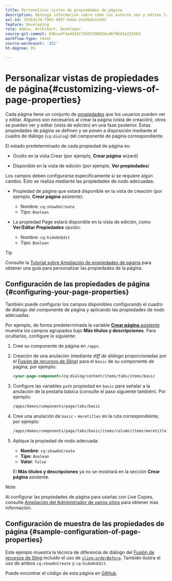 ```yaml
---
title: Personalizar vistas de propiedades de página
description: Obtenga información sobre cómo los autores ven y editan las propiedades de la página.
exl-id: 363b3c2d-f965-485f-bdae-2ea5b4cecb83
feature: Developing
role: Admin, Architect, Developer
source-git-commit: 646ca4f4a441bf1565558002dcd6f96d3e228563
workflow-type: tm+mt
source-wordcount: '352'
ht-degree: 0%

---
```


# Personalizar vistas de propiedades de página{#customizing-views-of-page-properties}

Cada página tiene un conjunto de [propiedades](/help/sites-cloud/authoring/sites-console/page-properties.md) que los usuarios pueden ver y editar. Algunos son necesarios al crear la página (vista de creación), otros se pueden ver y editar (vista de edición) en una fase posterior. Estas propiedades de página se definen y se ponen a disposición mediante el cuadro de diálogo (`cq:dialog`) del componente de página correspondiente.

El estado predeterminado de cada propiedad de página es:

* Oculto en la vista Crear (por ejemplo, **Crear página** wizard)

* Disponible en la vista de edición (por ejemplo, **Ver propiedades**)

Los campos deben configurarse específicamente si se requiere algún cambio. Esto se realiza mediante las propiedades de nodo adecuadas:

* Propiedad de página que estará disponible en la vista de creación (por ejemplo, **Crear página** asistente):

   * Nombre: `cq:showOnCreate`
   * Tipo: `Boolean`

* La propiedad Page estará disponible en la vista de edición, como **Ver**/**Editar**  **Propiedades** opción:

   * Nombre: `cq:hideOnEdit`
   * Tipo: `Boolean`

>[!TIP]
>
>Consulte la [Tutorial sobre Ampliación de propiedades de página](https://experienceleague.adobe.com/docs/experience-manager-learn/sites/developing/page-properties-technical-video-develop.html) para obtener una guía para personalizar las propiedades de la página.

## Configuración de las propiedades de página {#configuring-your-page-properties}

También puede configurar los campos disponibles configurando el cuadro de diálogo del componente de página y aplicando las propiedades de nodo adecuadas.

Por ejemplo, de forma predeterminada la variable [**Crear página** asistente](/help/sites-cloud/authoring/sites-console/creating-pages.md#creating-a-new-page) muestra los campos agrupados bajo **Más títulos y descripciones**. Para ocultarlos, configure lo siguiente:

1. Cree su componente de página en `/apps`.
1. Creación de una anulación (mediante *diff de diálogo* proporcionadas por el [Fusión de recursos de Sling](/help/implementing/developing/introduction/sling-resource-merger.md)) para el `basic` de su componente de página; por ejemplo:

   ```xml
   <your-page-component>/cq:dialog/content/items/tabs/items/basic
   ```

1. Configure las variables `path` propiedad en `basic` para señalar a la anulación de la pestaña básica (consulte el paso siguiente también). Por ejemplo:

   ```xml
   /apps/demos/components/page/tabs/basic
   ```

1. Cree una anulación de `basic` - `moretitles` en la ruta correspondiente; por ejemplo:

   ```xml
   /apps/demos/components/page/tabs/basic/items/column/items/moretitles
   ```

1. Aplique la propiedad de nodo adecuada:

   * **Nombre**: `cq:showOnCreate`
   * **Tipo**: `Boolean`
   * **Valor**: `false`

   El **Más títulos y descripciones** ya no se mostrará en la sección **Crear página** asistente.

>[!NOTE]
>
>Al configurar las propiedades de página para usarlas con Live Copies, consulte [Ampliación del Administrador de varios sitios](/help/implementing/developing/extending/msm.md#configuring-msm-locks-on-page-properties) para obtener más información.

## Configuración de muestra de las propiedades de página {#sample-configuration-of-page-properties}

Este ejemplo muestra la técnica de diferencia de diálogo del [Fusión de recursos de Sling](/help/implementing/developing/introduction/sling-resource-merger.md) incluido el uso de [`sling:orderBefore`](/help/implementing/developing/introduction/sling-resource-merger.md#properties). También ilustra el uso de ambos `cq:showOnCreate` y `cq:hideOnEdit`.

Puede encontrar el código de esta página en [GitHub](https://github.com/Adobe-Marketing-Cloud/aem-authoring-extension-page-dialog).
